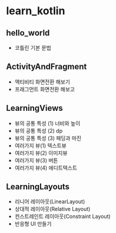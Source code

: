 ﻿# learn_kotlin

## hello_world
- 코틀린 기본 문법

## ActivityAndFragment
- 액티비티 화면전환 해보기
- 프래그먼트 화면전환 해보고

## LearningViews
- 뷰의 공통 특성 (1) 너비와 높이
- 뷰의 공통 특성 (2) dp
- 뷰의 공통 특성 (3) 패딩과 마진
- 여러가지 뷰(1) 텍스트뷰
- 여러가지 뷰(2) 이미지뷰
- 여러가지 뷰(3) 버튼
- 여러가지 뷰(4) 에디트텍스트

## LearningLayouts
- 리니어 레이아웃(LinearLayout)
- 상대적 레이아웃(Relative Layout)
- 컨스트레인트 레이아웃(Constraint Layout)
- 반응형 UI 만들기
